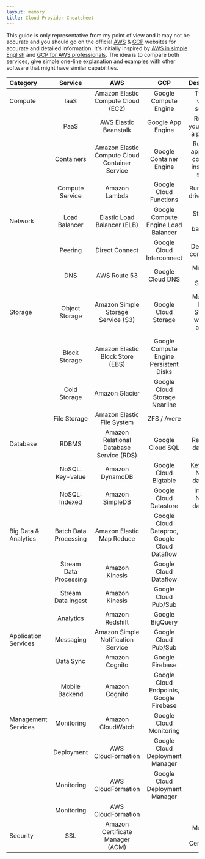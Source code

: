 ```yaml
---
layout: memory
title: Cloud Provider Cheatsheet
---
```


This guide is only representative from my point of view and it may not be accurate and you should go on the official [AWS](http://aws.amazon.com/) & [GCP](https://cloud.google.com/) websites for accurate and detailed information. It's initially inspired by [AWS in simple English](http://expeditedssl.com/aws-in-plain-english) and [GCP for AWS professionals](https://cloud.google.com/docs/google-cloud-platform-for-aws-professionals). The idea is to compare both services, give simple one-line explanation and examples with other software that might have similar capabilities.


Category | Service | AWS | GCP | Description | It's like
:-- | :--: | :--: | :--: | :--: | :--:
Compute | IaaS | Amazon Elastic Compute Cloud (EC2)	 | Google Compute Engine | Type-1 virtual servers | VMware ESXi, Citrix XenServer
&nbsp; | PaaS | AWS Elastic Beanstalk	| Google App Engine | Running your app on a platform | Heroku, BlueMix, Modulus
&nbsp; | Containers | Amazon Elastic Compute Cloud Container Service | Google Container Engine | Run your app inside container instead of server | Docker
&nbsp; | Compute Service | Amazon Lambda | Google Cloud Functions | Run event-driven code
Network | Load Balancer | Elastic Load Balancer (ELB) | Google Compute Engine Load Balancer | Standard load balancing | Zen Load Balancer, HaProxy, 
&nbsp; | Peering | Direct Connect | Google Cloud Interconnect | Dedicated connection | DC++
&nbsp; | DNS | AWS Route 53 | Google Cloud DNS | Managed DNS Service | BIND
Storage | Object Storage | Amazon Simple Storage Service (S3) | Google Cloud Storage | Managed Block Storage with API access | OpenStack Block Storage, Ceph Block Storage
&nbsp; | Block Storage | Amazon Elastic Block Store (EBS) | Google Compute Engine Persistent Disks
&nbsp; | Cold Storage | Amazon Glacier | Google Cloud Storage Nearline
&nbsp; | File Storage | Amazon Elastic File System | ZFS / Avere
Database | RDBMS | Amazon Relational Database Service (RDS) | Google Cloud SQL | Relational database | MySQL, Postgres, MSSQL
&nbsp; | NoSQL: Key-value | Amazon DynamoDB | Google Cloud Bigtable | Key-value NoSQL database| Redis, CouchDB
&nbsp; | NoSQL: Indexed | Amazon SimpleDB | Google Cloud Datastore | Indexed NoSQL database | Apache Cassandra, MongoDB
Big Data & Analytics | Batch Data Processing | Amazon Elastic Map Reduce | Google Cloud Dataproc, Google Cloud Dataflow
&nbsp; | Stream Data Processing | Amazon Kinesis | Google Cloud Dataflow
&nbsp; | Stream Data Ingest | Amazon Kinesis | Google Cloud Pub/Sub
&nbsp; | Analytics | Amazon Redshift | Google BigQuery
Application Services | Messaging | Amazon Simple Notification Service | Google Cloud Pub/Sub
&nbsp; | Data Sync | Amazon Cognito | Google Firebase
&nbsp; | Mobile Backend | Amazon Cognito | Google Cloud Endpoints, Google Firebase
Management Services | Monitoring | Amazon CloudWatch | Google Cloud Monitoring
&nbsp; | Deployment | AWS CloudFormation | Google Cloud Deployment Manager
&nbsp; | Monitoring | AWS CloudFormation | Google Cloud Deployment Manager
&nbsp; | Monitoring | AWS CloudFormation | &nbsp; | 
Security | SSL | Amazon Certificate Manager (ACM) | &nbsp; | Managed SSL Certificates | Let's encrypt
